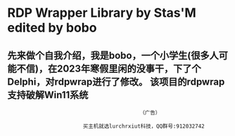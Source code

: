# RDP Wrapper Library by Stas'M edited by bobo
  先来做个自我介绍，我是bobo，一个小学生(很多人可能不信)，在2023年寒假里闲的没事干，下了个Delphi，对rdpwrap进行了修改。
  该项目的rdpwrap支持破解Win11系统
 -------------------------------------------------------------------------------------------------------------
                                              （广告）
                                              
                            买主机就选lurchrxiut科技，QQ群号:912032742
